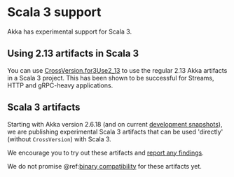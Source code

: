 # Scala 3 support

Akka has experimental support for Scala 3.

## Using 2.13 artifacts in Scala 3

You can use [CrossVersion.for3Use2_13](https://scala-lang.org/blog/2021/04/08/scala-3-in-sbt.html#using-scala-213-libraries-in-scala-3)
to use the regular 2.13 Akka artifacts in a Scala 3 project. This has been
shown to be successful for Streams, HTTP and gRPC-heavy applications.

## Scala 3 artifacts

Starting with Akka version 2.6.18 (and on current [development snapshots](https://oss.sonatype.org/content/repositories/snapshots/com/typesafe/akka/akka-actor_3/)),
we are publishing experimental Scala 3 artifacts that can be used 'directly'
(without `CrossVersion`) with Scala 3.

We encourage you to try out these artifacts and [report any findings](https://github.com/akka/akka/issues?q=is%3Aopen+is%3Aissue+label%3At%3Ascala-3).

We do not promise @ref:[binary compatibility](../common/binary-compatibility-rules.md) for these artifacts yet.
